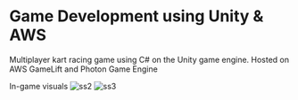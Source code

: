 # Game Development using Unity & AWS
Multiplayer kart racing game using C# on the Unity game engine. Hosted on AWS GameLift and Photon Game Engine

In-game visuals
![ss2](https://github.com/user-attachments/assets/eeeeaf8d-f978-4fef-84c5-daa167ccd5be)
![ss3](https://github.com/user-attachments/assets/4fe2bd71-1a91-459e-bf07-c33b763a939a)

